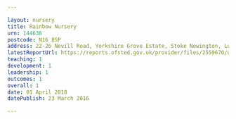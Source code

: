 ```yaml
---

layout: nursery
title: Rainbow Nursery
urn: 144636
postcode: N16 8SP
address: 22-26 Nevill Road, Yorkshire Grove Estate, Stoke Newington, London, N16 8SP
latestReportUrl: https://reports.ofsted.gov.uk/provider/files/2559670/urn/144636.pdf
teaching: 1
development: 1
leadership: 1
outcomes: 1
overall: 1
date: 01 April 2018 
datePublish: 23 March 2016

---
```

